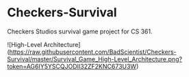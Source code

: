 # Checkers-Survival
Checkers Studios survival game project for CS 361.

![High-Level Architecture] (https://raw.githubusercontent.com/BadScientist/Checkers-Survival/master/Survival_Game_High-Level_Architecture.png?token=AG6IY5YSCQJODII32ZF2KNC673U3W)
